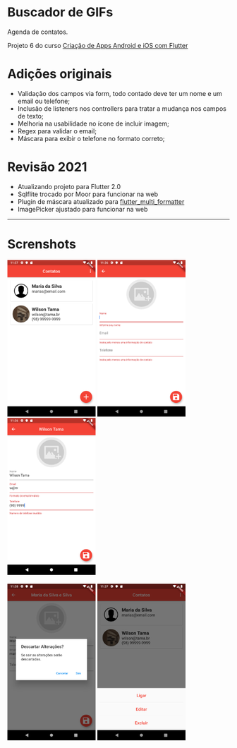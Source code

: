 # Buscador de GIFs

Agenda de contatos.

Projeto 6 do curso [Criação de Apps Android e iOS com Flutter](https://www.udemy.com/curso-completo-flutter-app-android-ios/)

# Adições originais

- Validação dos campos via form, todo contado deve ter um nome e um email ou telefone;
- Inclusão de listeners nos controllers para tratar a mudança nos campos de texto;
- Melhoria na usabilidade no ícone de incluir imagem;
- Regex para validar o email;
- Máscara para exibir o telefone no formato correto;

# Revisão 2021
- Atualizando projeto para Flutter 2.0
- Sqlflite trocado por Moor para funcionar na web
- Plugin de máscara atualizado para [flutter_multi_formatter](https://github.com/caseyryan/flutter_multi_formatter)
- ImagePicker ajustado para funcionar na web

---
# Screnshots

<div>
<img src="./screenshot.png" width="200">
<img src="./screenshot2.png" width="200">
<img src="./screenshot3.png" width="200">
</div>
<br/>
<div>
<img src="./screenshot4.png" width="200">
<img src="./screenshot5.png" width="200">
</div>